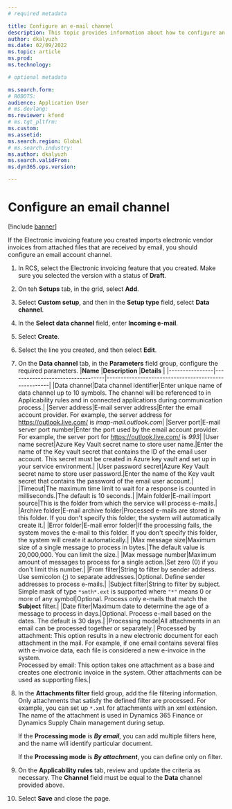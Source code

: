 ```yaml
---
# required metadata

title: Configure an e-mail channel
description: This topic provides information about how to configure an e-mail channel to receive electronic invoices.
author: dkalyuzh
ms.date: 02/09/2022
ms.topic: article
ms.prod: 
ms.technology: 

# optional metadata

ms.search.form: 
# ROBOTS: 
audience: Application User
# ms.devlang: 
ms.reviewer: kfend
# ms.tgt_pltfrm: 
ms.custom: 
ms.assetid: 
ms.search.region: Global
# ms.search.industry: 
ms.author: dkalyuzh
ms.search.validFrom: 
ms.dyn365.ops.version: 

---
```


# Configure an email channel

[!include [banner](../includes/banner.md)]

If the Electronic invoicing feature you created imports electronic vendor invoices from attached files that are received by email, you should configure an email account channel.

1. In RCS, select the Electronic invoicing feature that you created. Make sure you selected the version with a status of **Draft**.
2. On teh **Setups** tab, in the grid, select **Add**.
3. Select **Custom setup**, and then in the **Setup type** field, select **Data channel**.
4. In the **Select data channel** field, enter **Incoming e-mail**.
5. Select **Create**.
6. Select the line you created, and then select **Edit**.
7. On the **Data channel** tab, in the **Parameters** field group, configure the required parameters.
    |**Name** |**Description** |**Details** |
    |----------------|----------------------------------|-----------------------------------------------------|
    |Data channel|Data channel identifier|Enter unique name of data channel up to 10 symbols. The channel will be referenced to in Applicability rules and in connected applications during communication process.|
    |Server address|E-mail server address|Enter the email account provider. For example, the server address for https://outlook.live.com/ is _imap-mail.outlook.com_|
    |Server port|E-mail server port number|Enter the port used by the email account provider. For example, the server port for https://outlook.live.com/ is _993_|
    |User name secret|Azure Key Vault secret name to store user name.|Enter the name of the Key vault secret that contains the ID of the email user account. This secret must be created in Azure key vault and set up in your service environment.|
    |User password secret|Azure Key Vault secret name to store user password.|Enter the name of the Key vault secret that contains the password of the email user account.|
    |Timeout|The maximum time limit to wait for a response is counted in milliseconds.|The default is 10 seconds.|
    |Main folder|E-mail import source|This is the folder from which the service will process e-mails.|
    |Archive folder|E-mail archive folder|Processed e-mails are stored in this folder. If you don't specify this folder, the system will automatically create it.|
    |Error folder|E-mail error folder|If the processing fails, the system moves the e-mail to this folder. If you don't specify this folder, the system will create it automatically.|
    |Max message size|Maximum size of a single message to process in bytes.|The default value is 20,000,000. You can limit the size.|
    |Max message number|Maximum amount of messages to process for a single action.|Set zero (0) if you don't limit this number.|
    |From filter|String to filter by sender address. Use semicolon (;) to separate addresses.|Optional. Define sender addresses to process e-mails.|
    |Subject filter|String to filter by subject. Simple mask of type `*smth*.ext` is supported where `"*"` means 0 or more of any symbol|Optional. Process only e-mails that match the **Subject** filter.|
    |Date filter|Maximum date to determine the age of a message to process in days.|Optional. Process e-mail based on the dates. The default is 30 days.|
    |Processing mode|All attachments in an email can be processed together or separately.| Processed by attachment: This option results in a new electronic document for each attachment in the mail. For example, if one email contains several files with e-invoice data, each file is considered a new e-invoice in the system. <br> Processed by email: This option takes one attachment as a base and creates one electronic invoice in the system. Other attachments can be used as supporting files.|

8. In the **Attachments filter** field group, add the file filtering information. Only attachments that satisfy the defined filter are processed. For example, you can set up `*.xml` for attachments with an xml extension. The name of the attachment is used in Dynamics 365 Finance or Dynamics Supply Chain management during setup.
 
    If the **Processing mode** is ***By email***, you can add multiple filters here, and the name will identify particular document.
	
    If the **Processing mode** is ***By attachment***, you can define only on filter.
	
9. On the **Applicability rules** tab, review and update the criteria as necessary. The **Channel** field must be equal to the **Data** channel provided above.
10. Select **Save** and close the page.
